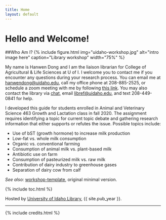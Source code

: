 ```yaml
---
title: Home
layout: default
---
```


# Hello and Welcome!

##Who Am I?
{% include figure.html img="uidaho-workshop.jpg" alt="intro image here" caption="Library workshop" width="75%" %}

My name is Hanwen Dong and I am the liaison librarian for College of Agricultural & Life Sciences at U of I. I welcome you to contact me if you encounter any questions during your research process. You can email me at hanwendong@uidaho.edu, call my office phone at 208-885-2525, or schedule a zoom meeting with me by following [this link](https://uidaho.co1.qualtrics.com/jfe/form/SV_1GJiDTJ7po0bDk9?topic=Agricultural+%26amp%3B+Life+Sciences&person=Hanwen+Dong&email=hanwendong%40uidaho.edu). You may also contact the library via [chat](https://www.lib.uidaho.edu/help/chat.html), email <libref@uidaho.edu>, and text 208-449-0841 for help.

I developed this guide for students enrolled in Animal and Veterinary Science 463 Growth and Lactation class in fall 2020. The assignment requires identifying a topic for current topic debate and gathering research information that either supports or refutes the issue. Possible topics include: 
- Use of bST (growth hormone) to increase milk production
- Low-fat vs. whole milk consumption
- Organic vs. conventional farming
- Consumption of animal milk vs. plant-based milk
- Antibiotic use on farm
- Consumption of pasteurized milk vs. raw milk
- Contribution of dairy industry to greenhouse gases
- Separation of dairy cow from calf


*See also:* [workshop-template](https://evanwill.github.io/workshop-template/), original minimal version.

{% include toc.html %}

Hosted by [University of Idaho Library](http://www.lib.uidaho.edu/), {{ site.pub_year }}.

------

{% include credits.html %}
